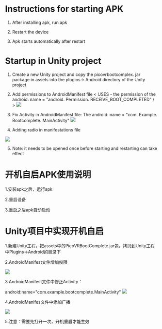 # Instructions for starting APK

1. After installing apk, run apk

2. Restart the device

3. Apk starts automatically after restart

# Startup in Unity project

1. Create a new Unity project and copy the picovrbootcomplex. jar package in assets into the plugins-> Android directory of the Unity project

2. Add permissions to AndroidManifest file
< USES - the permission of the android: name = "android. Permission. RECEIVE_BOOT_COMPLETED"
/ >
![](https://github.com/PicoSupport/BootComplete/blob/master/assets/01.png)

3. Fix Activity in AndroidManifest file:
The android: name = "com. Example. Bootcomplete. MainActivity"
![](https://github.com/PicoSupport/BootComplete/blob/master/assets/02.png)

4. Adding radio in manifestations file

![](https://github.com/PicoSupport/BootComplete/blob/master/assets/03.png)

5. Note: it needs to be opened once before starting and restarting can take effect

# 开机自启APK使用说明

1.安装apk之后，运行apk

2.重启设备

3.重启之后apk自动启动

# Unity项目中实现开机自启

1.新建Unity工程，把assets中的PicoVRBootComplete.jar包，拷贝到Unity工程中Plugins->Android的目录下

2.AndroidManifest文件增加权限

   <uses-permission android:name="android.permission.RECEIVE_BOOT_COMPLETED"
/>
![](https://github.com/PicoSupport/BootComplete/blob/master/assets/01.png)

3.AndroidManifest文件中修正Activity：

   android:name="com.example.bootcomplete.MainActivity"
   ![](https://github.com/PicoSupport/BootComplete/blob/master/assets/02.png)

4.AndroidManifes文件中添加广播

![](https://github.com/PicoSupport/BootComplete/blob/master/assets/03.png)

5.注意：需要先打开一次，开机重启才能生效
